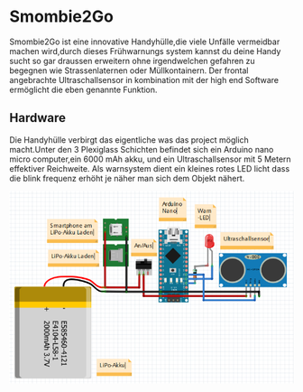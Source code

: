# Smombie2Go
Smombie2Go ist eine innovative Handyhülle,die viele Unfälle vermeidbar machen wird,durch dieses Frühwarnungs system kannst du deine Handy sucht so gar draussen erweitern ohne irgendwelchen gefahren zu begegnen wie Strassenlaternen oder Müllkontainern.
Der frontal angebrachte Ultraschallsensor in kombination mit der high end Software ermöglicht die  eben genannte Funktion.

## Hardware
Die Handyhülle verbirgt das eigentliche was das project möglich macht.Unter den 3 Plexiglass Schichten befindet sich ein Arduino nano micro computer,ein 6000 mAh akku, und ein Ultraschallsensor mit 5 Metern effektiver Reichweite. Als warnsystem dient ein kleines rotes LED licht dass die blink frequenz erhöht je näher man sich dem Objekt nähert. 

![Smombie2Go hardware](https://raw.githubusercontent.com/Jugendhackt/Smombie2Go/master/JHHH-Smombie2go%20Schaltung.PNG)

